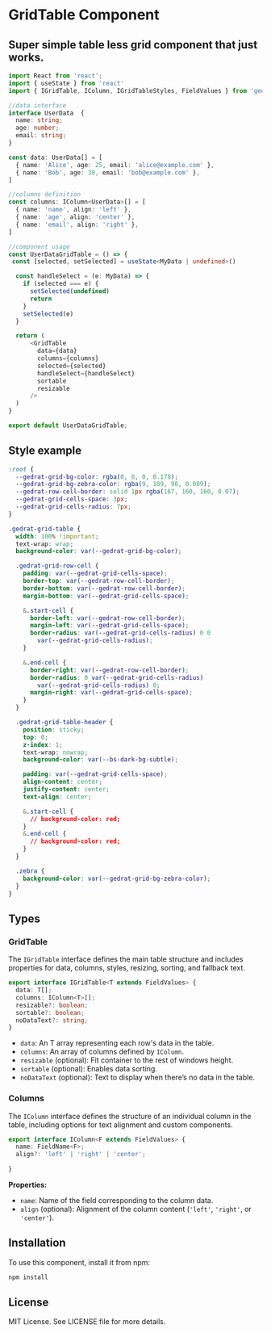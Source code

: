 
# GridTable Component

## Super simple table less grid component that just works.




```typescript
import React from 'react';
import { useState } from 'react'
import { IGridTable, IColumn, IGridTableStyles, FieldValues } from 'gedrat-grid-table';

//data interface
interface UserData  {
  name: string;
  age: number;
  email: string;
}

const data: UserData[] = [
  { name: 'Alice', age: 25, email: 'alice@example.com' },
  { name: 'Bob', age: 30, email: 'bob@example.com' },
]

//columns definition
const columns: IColumn<UserData>[] = [
  { name: 'name', align: 'left' },
  { name: 'age', align: 'center' },
  { name: 'email', align: 'right' },
]

//component usage
const UserDataGridTable = () => {
 const [selected, setSelected] = useState<MyData | undefined>()

  const handleSelect = (e: MyData) => {
    if (selected === e) {
      setSelected(undefined)
      return
    }
    setSelected(e)
  }

  return (   
      <GridTable
        data={data}
        columns={columns}
        selected={selected}
        handleSelect={handleSelect}
        sortable
        resizable
      />    
  )
}

export default UserDataGridTable;
```


## Style example
```css
:root {
  --gedrat-grid-bg-color: rgba(0, 0, 0, 0.178);
  --gedrat-grid-bg-zebra-color: rgba(9, 189, 90, 0.089);
  --gedrat-row-cell-border: solid 1px rgba(167, 160, 160, 0.07);
  --gedrat-grid-cells-space: 3px;
  --gedrat-grid-cells-radius: 7px;
}

.gedrat-grid-table {
  width: 100% !important;
  text-wrap: wrap;
  background-color: var(--gedrat-grid-bg-color);

  .gedrat-grid-row-cell {
    padding: var(--gedrat-grid-cells-space);
    border-top: var(--gedrat-row-cell-border);
    border-bottom: var(--gedrat-row-cell-border);
    margin-bottom: var(--gedrat-grid-cells-space);

    &.start-cell {
      border-left: var(--gedrat-row-cell-border);
      margin-left: var(--gedrat-grid-cells-space);
      border-radius: var(--gedrat-grid-cells-radius) 0 0
        var(--gedrat-grid-cells-radius);
    }

    &.end-cell {
      border-right: var(--gedrat-row-cell-border);
      border-radius: 0 var(--gedrat-grid-cells-radius)
        var(--gedrat-grid-cells-radius) 0;
      margin-right: var(--gedrat-grid-cells-space);
    }
  }

  .gedrat-grid-table-header {
    position: sticky;
    top: 0;
    z-index: 1;
    text-wrap: nowrap;
    background-color: var(--bs-dark-bg-subtle);

    padding: var(--gedrat-grid-cells-space);
    align-content: center;
    justify-content: center;
    text-align: center;

    &.start-cell {
      // background-color: red;
    }
    &.end-cell {
      // background-color: red;
    }
  }

  .zebra {
    background-color: var(--gedrat-grid-bg-zebra-color);
  }
}

```


## Types

### GridTable
The `IGridTable` interface defines the main table structure and includes properties for data, columns, styles, resizing, sorting, and fallback text.

```typescript
export interface IGridTable<T extends FieldValues> {
  data: T[];
  columns: IColumn<T>[];  
  resizable?: boolean;
  sortable?: boolean;
  noDataText?: string;
}
```

- `data`: An T array representing each row's data in the table.
- `columns`: An array of columns defined by `IColumn`.
- `resizable` (optional): Fit container to the rest of windows height.
- `sortable` (optional): Enables data sorting.
- `noDataText` (optional): Text to display when there’s no data in the table.


### Columns

The `IColumn` interface defines the structure of an individual column in the table, including options for text alignment and custom components.

```typescript
export interface IColumn<F extends FieldValues> {
  name: FieldName<F>;
  align?: 'left' | 'right' | 'center';
  
}
```

**Properties:**
- `name`: Name of the field corresponding to the column data.
- `align` (optional): Alignment of the column content (`'left'`, `'right'`, or `'center'`).



## Installation

To use this component, install it from npm:

```bash
npm install 
```




## License

MIT License. See LICENSE file for more details.
